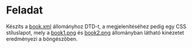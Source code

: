 # Feladat

Készíts a [book.xml](book.xml) állományhoz DTD-t, a megjelenítéséhez pedig egy CSS stíluslapot, mely a [book1.png](book1.png) és  [book2.png](book2.png) állományban látható kinézetet eredményezi a böngészőben.

